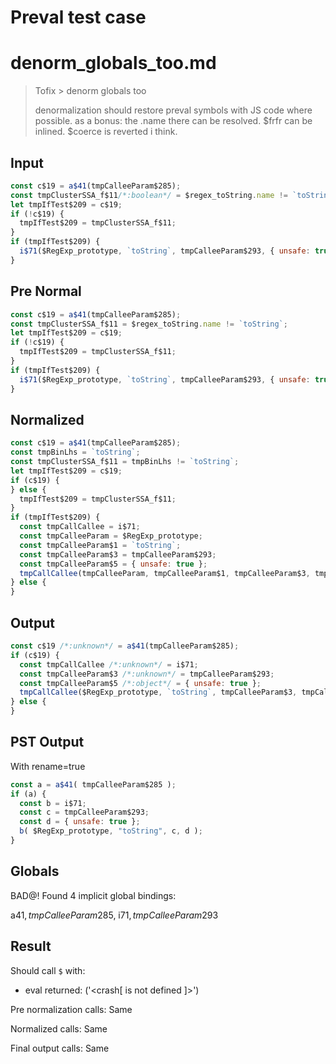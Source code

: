 # Preval test case

# denorm_globals_too.md

> Tofix > denorm globals too
>
> denormalization should restore preval symbols with JS code where possible. as a bonus: the .name there can be resolved. $frfr can be inlined. $coerce is reverted i think.

## Input

`````js filename=intro
const c$19 = a$41(tmpCalleeParam$285);
const tmpClusterSSA_f$11/*:boolean*/ = $regex_toString.name != `toString`;
let tmpIfTest$209 = c$19;
if (!c$19) {
  tmpIfTest$209 = tmpClusterSSA_f$11;
}
if (tmpIfTest$209) {
  i$71($RegExp_prototype, `toString`, tmpCalleeParam$293, { unsafe: true });
}
`````

## Pre Normal


`````js filename=intro
const c$19 = a$41(tmpCalleeParam$285);
const tmpClusterSSA_f$11 = $regex_toString.name != `toString`;
let tmpIfTest$209 = c$19;
if (!c$19) {
  tmpIfTest$209 = tmpClusterSSA_f$11;
}
if (tmpIfTest$209) {
  i$71($RegExp_prototype, `toString`, tmpCalleeParam$293, { unsafe: true });
}
`````

## Normalized


`````js filename=intro
const c$19 = a$41(tmpCalleeParam$285);
const tmpBinLhs = `toString`;
const tmpClusterSSA_f$11 = tmpBinLhs != `toString`;
let tmpIfTest$209 = c$19;
if (c$19) {
} else {
  tmpIfTest$209 = tmpClusterSSA_f$11;
}
if (tmpIfTest$209) {
  const tmpCallCallee = i$71;
  const tmpCalleeParam = $RegExp_prototype;
  const tmpCalleeParam$1 = `toString`;
  const tmpCalleeParam$3 = tmpCalleeParam$293;
  const tmpCalleeParam$5 = { unsafe: true };
  tmpCallCallee(tmpCalleeParam, tmpCalleeParam$1, tmpCalleeParam$3, tmpCalleeParam$5);
} else {
}
`````

## Output


`````js filename=intro
const c$19 /*:unknown*/ = a$41(tmpCalleeParam$285);
if (c$19) {
  const tmpCallCallee /*:unknown*/ = i$71;
  const tmpCalleeParam$3 /*:unknown*/ = tmpCalleeParam$293;
  const tmpCalleeParam$5 /*:object*/ = { unsafe: true };
  tmpCallCallee($RegExp_prototype, `toString`, tmpCalleeParam$3, tmpCalleeParam$5);
} else {
}
`````

## PST Output

With rename=true

`````js filename=intro
const a = a$41( tmpCalleeParam$285 );
if (a) {
  const b = i$71;
  const c = tmpCalleeParam$293;
  const d = { unsafe: true };
  b( $RegExp_prototype, "toString", c, d );
}
`````

## Globals

BAD@! Found 4 implicit global bindings:

a$41, tmpCalleeParam$285, i$71, tmpCalleeParam$293

## Result

Should call `$` with:
 - eval returned: ('<crash[ <ref> is not defined ]>')

Pre normalization calls: Same

Normalized calls: Same

Final output calls: Same
